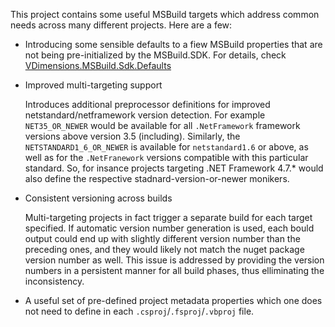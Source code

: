 This project contains some useful MSBuild targets which address common needs across many different projects. Here are a few:

* Introducing some sensible defaults to a fiew MSBuild properties that are not being pre-initialized by the MSBuild.SDK. For details, check [VDimensions.MSBuild.Sdk.Defaults](src/Defaults/readme.md)

* Improved multi-targeting support  

  Introduces additional preprocessor definitions for improved netstandard/netframework version detection. For example `NET35_OR_NEWER` would be available for all `.NetFramework` framework versions above version 3.5 (including). Similarly, the `NETSTANDARD1_6_OR_NEWER` is available for `netstandard1.6` or above, as well as for the `.NetFranework` versions compatible with this particular standard. So, for insance projects targeting .NET Framework 4.7.* would also define the respective stadnard-version-or-newer monikers.


* Consistent versioning across builds  

  Multi-targeting projects in fact trigger a separate build for each target specified. If automatic version number generation is used, each bould output could end up with slightly different version number than the preceding ones, and they would likely not match the nuget package version number as well. This issue is addressed by providing the version numbers in a persistent manner for all build phases, thus elliminating the inconsistency.


* A useful set of pre-defined project metadata properties which one does not need to define in each `.csproj`/`.fsproj`/`.vbproj` file.

